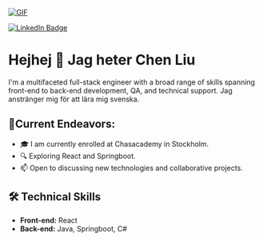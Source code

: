 [![GIF](https://media.giphy.com/media/2IudUHdI075HL02Pkk/giphy.gif)](https://giphy.com/gifs/pudgypenguins-data-code-coding-2IudUHdI075HL02Pkk)

[![LinkedIn Badge](https://img.shields.io/badge/LinkedIn-blue?style=for-the-badge&logo=linkedin&logoColor=white)](https://www.linkedin.com/in/cherry-liu-277635159/)


# Hejhej 👯 Jag heter Chen Liu

I'm a multifaceted full-stack engineer with a broad range of skills spanning front-end to back-end development, QA, and technical support. Jag anstränger mig för att lära mig svenska.


##  🚀Current Endeavors:
- 🎓 I am currently enrolled at Chasacademy in Stockholm.
- 🔍 Exploring React and Springboot.
- 📫 Open to discussing new technologies and collaborative projects. 

## 🛠️ Technical Skills

- **Front-end:** React
- **Back-end:** Java, Springboot, C#

